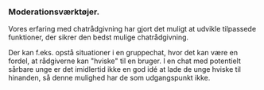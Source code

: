 ### Moderationsværktøjer.

Vores erfaring med chatrådgivning har gjort det muligt at udvikle tilpassede funktioner, der sikrer den bedst mulige chatrådgivning. 

Der kan f.eks. opstå situationer i en gruppechat, hvor det kan være en fordel, at rådgiverne kan "hviske" til en bruger. I en chat med potentielt sårbare unge er det imidlertid ikke en god idé at lade de unge hviske til hinanden, så denne mulighed har de som udgangspunkt ikke.